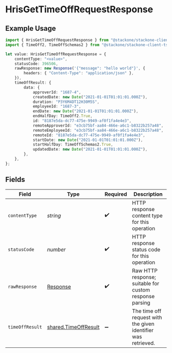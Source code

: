 # HrisGetTimeOffRequestResponse

## Example Usage

```typescript
import { HrisGetTimeOffRequestResponse } from "@stackone/stackone-client-ts/sdk/models/operations";
import { TimeOff2, TimeOffSchemas2 } from "@stackone/stackone-client-ts/sdk/models/shared";

let value: HrisGetTimeOffRequestResponse = {
    contentType: "<value>",
    statusCode: 396506,
    rawResponse: new Response('{"message": "hello world"}', {
        headers: { "Content-Type": "application/json" },
    }),
    timeOffResult: {
        data: {
            approverId: "1687-4",
            createdDate: new Date("2021-01-01T01:01:01.000Z"),
            duration: "P3Y6M4DT12H30M5S",
            employeeId: "1687-3",
            endDate: new Date("2021-01-01T01:01:01.000Z"),
            endHalfDay: TimeOff2.True,
            id: "8187e5da-dc77-475e-9949-af0f1fa4e4e3",
            remoteApproverId: "e3cb75bf-aa84-466e-a6c1-b8322b257a48",
            remoteEmployeeId: "e3cb75bf-aa84-466e-a6c1-b8322b257a48",
            remoteId: "8187e5da-dc77-475e-9949-af0f1fa4e4e3",
            startDate: new Date("2021-01-01T01:01:01.000Z"),
            startHalfDay: TimeOffSchemas2.True,
            updatedDate: new Date("2021-01-01T01:01:01.000Z"),
        },
    },
};
```

## Fields

| Field                                                                 | Type                                                                  | Required                                                              | Description                                                           |
| --------------------------------------------------------------------- | --------------------------------------------------------------------- | --------------------------------------------------------------------- | --------------------------------------------------------------------- |
| `contentType`                                                         | *string*                                                              | :heavy_check_mark:                                                    | HTTP response content type for this operation                         |
| `statusCode`                                                          | *number*                                                              | :heavy_check_mark:                                                    | HTTP response status code for this operation                          |
| `rawResponse`                                                         | [Response](https://developer.mozilla.org/en-US/docs/Web/API/Response) | :heavy_check_mark:                                                    | Raw HTTP response; suitable for custom response parsing               |
| `timeOffResult`                                                       | [shared.TimeOffResult](../../../sdk/models/shared/timeoffresult.md)   | :heavy_minus_sign:                                                    | The time off request with the given identifier was retrieved.         |